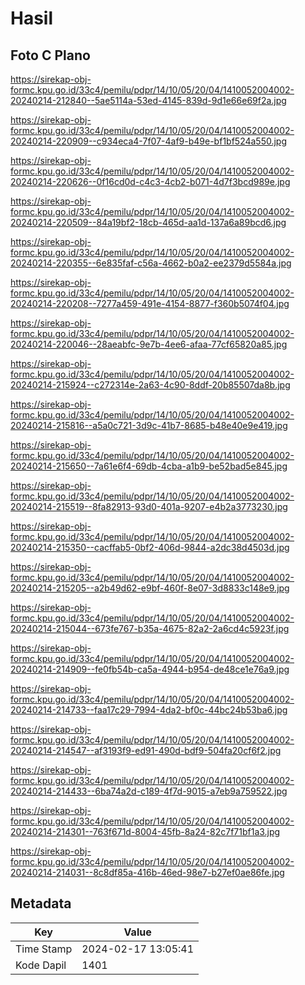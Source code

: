 # Hasil

## Foto C Plano

https://sirekap-obj-formc.kpu.go.id/33c4/pemilu/pdpr/14/10/05/20/04/1410052004002-20240214-212840--5ae5114a-53ed-4145-839d-9d1e66e69f2a.jpg

https://sirekap-obj-formc.kpu.go.id/33c4/pemilu/pdpr/14/10/05/20/04/1410052004002-20240214-220909--c934eca4-7f07-4af9-b49e-bf1bf524a550.jpg

https://sirekap-obj-formc.kpu.go.id/33c4/pemilu/pdpr/14/10/05/20/04/1410052004002-20240214-220626--0f16cd0d-c4c3-4cb2-b071-4d7f3bcd989e.jpg

https://sirekap-obj-formc.kpu.go.id/33c4/pemilu/pdpr/14/10/05/20/04/1410052004002-20240214-220509--84a19bf2-18cb-465d-aa1d-137a6a89bcd6.jpg

https://sirekap-obj-formc.kpu.go.id/33c4/pemilu/pdpr/14/10/05/20/04/1410052004002-20240214-220355--6e835faf-c56a-4662-b0a2-ee2379d5584a.jpg

https://sirekap-obj-formc.kpu.go.id/33c4/pemilu/pdpr/14/10/05/20/04/1410052004002-20240214-220208--7277a459-491e-4154-8877-f360b5074f04.jpg

https://sirekap-obj-formc.kpu.go.id/33c4/pemilu/pdpr/14/10/05/20/04/1410052004002-20240214-220046--28aeabfc-9e7b-4ee6-afaa-77cf65820a85.jpg

https://sirekap-obj-formc.kpu.go.id/33c4/pemilu/pdpr/14/10/05/20/04/1410052004002-20240214-215924--c272314e-2a63-4c90-8ddf-20b85507da8b.jpg

https://sirekap-obj-formc.kpu.go.id/33c4/pemilu/pdpr/14/10/05/20/04/1410052004002-20240214-215816--a5a0c721-3d9c-41b7-8685-b48e40e9e419.jpg

https://sirekap-obj-formc.kpu.go.id/33c4/pemilu/pdpr/14/10/05/20/04/1410052004002-20240214-215650--7a61e6f4-69db-4cba-a1b9-be52bad5e845.jpg

https://sirekap-obj-formc.kpu.go.id/33c4/pemilu/pdpr/14/10/05/20/04/1410052004002-20240214-215519--8fa82913-93d0-401a-9207-e4b2a3773230.jpg

https://sirekap-obj-formc.kpu.go.id/33c4/pemilu/pdpr/14/10/05/20/04/1410052004002-20240214-215350--cacffab5-0bf2-406d-9844-a2dc38d4503d.jpg

https://sirekap-obj-formc.kpu.go.id/33c4/pemilu/pdpr/14/10/05/20/04/1410052004002-20240214-215205--a2b49d62-e9bf-460f-8e07-3d8833c148e9.jpg

https://sirekap-obj-formc.kpu.go.id/33c4/pemilu/pdpr/14/10/05/20/04/1410052004002-20240214-215044--673fe767-b35a-4675-82a2-2a6cd4c5923f.jpg

https://sirekap-obj-formc.kpu.go.id/33c4/pemilu/pdpr/14/10/05/20/04/1410052004002-20240214-214909--fe0fb54b-ca5a-4944-b954-de48ce1e76a9.jpg

https://sirekap-obj-formc.kpu.go.id/33c4/pemilu/pdpr/14/10/05/20/04/1410052004002-20240214-214733--faa17c29-7994-4da2-bf0c-44bc24b53ba6.jpg

https://sirekap-obj-formc.kpu.go.id/33c4/pemilu/pdpr/14/10/05/20/04/1410052004002-20240214-214547--af3193f9-ed91-490d-bdf9-504fa20cf6f2.jpg

https://sirekap-obj-formc.kpu.go.id/33c4/pemilu/pdpr/14/10/05/20/04/1410052004002-20240214-214433--6ba74a2d-c189-4f7d-9015-a7eb9a759522.jpg

https://sirekap-obj-formc.kpu.go.id/33c4/pemilu/pdpr/14/10/05/20/04/1410052004002-20240214-214301--763f671d-8004-45fb-8a24-82c7f71bf1a3.jpg

https://sirekap-obj-formc.kpu.go.id/33c4/pemilu/pdpr/14/10/05/20/04/1410052004002-20240214-214031--8c8df85a-416b-46ed-98e7-b27ef0ae86fe.jpg


## Metadata

| Key        | Value               |
| ---------- | ------------------- |
| Time Stamp | 2024-02-17 13:05:41 |
| Kode Dapil | 1401                |



